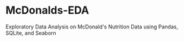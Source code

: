 # McDonalds-EDA
Exploratory Data Analysis on McDonald's Nutrition Data using Pandas, SQLite, and Seaborn

